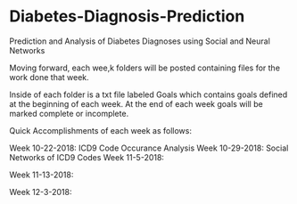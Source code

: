 # Diabetes-Diagnosis-Prediction
Prediction and Analysis of Diabetes Diagnoses using Social and Neural Networks

Moving forward, each wee,k folders will be posted containing files for the work done that week.

Inside of each folder is a txt file labeled Goals which contains goals defined at the beginning of each week.
At the end of each week goals will be marked complete or incomplete.

Quick Accomplishments of each week as follows:

Week 10-22-2018:
ICD9 Code Occurance Analysis
Week 10-29-2018:
Social Networks of ICD9 Codes 
Week 11-5-2018:

Week 11-13-2018:

Week 12-3-2018:
